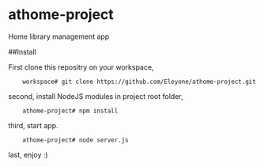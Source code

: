# athome-project
Home library management app

##Install

First clone this repositry on your workspace,
```shell
    workspace# git clone https://github.com/Eleyone/athome-project.git
```
second, install NodeJS modules in project root folder,
```shell
    athome-project# npm install
```
third, start app.
```shell
    athome-project# node server.js
```
last, enjoy :)